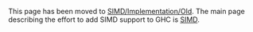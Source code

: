 
This page has been moved to [SIMD/Implementation/Old](simd/implementation/old). The main page describing the effort to add SIMD support to GHC is [SIMD](simd).
